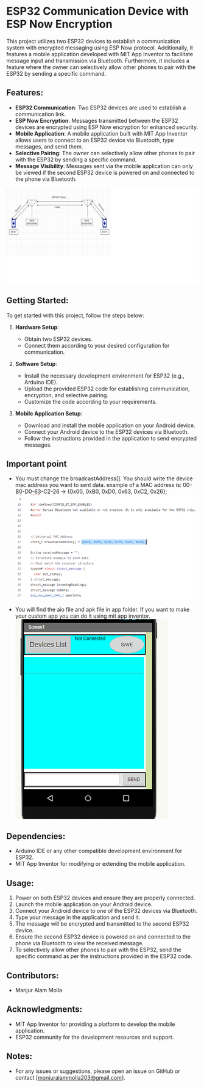 # ESP32 Communication Device with ESP Now Encryption

This project utilizes two ESP32 devices to establish a communication system with encrypted messaging using ESP Now protocol. Additionally, it features a mobile application developed with MIT App Inventor to facilitate message input and transmission via Bluetooth. Furthermore, it includes a feature where the owner can selectively allow other phones to pair with the ESP32 by sending a specific command.

## Features:

- **ESP32 Communication**: Two ESP32 devices are used to establish a communication link.
- **ESP Now Encryption**: Messages transmitted between the ESP32 devices are encrypted using ESP Now encryption for enhanced security.
- **Mobile Application**: A mobile application built with MIT App Inventor allows users to connect to an ESP32 device via Bluetooth, type messages, and send them.
- **Selective Pairing**: The owner can selectively allow other phones to pair with the ESP32 by sending a specific command.
- **Message Visibility**: Messages sent via the mobile application can only be viewed if the second ESP32 device is powered on and connected to the phone via Bluetooth.

![Screenshot](/Reference/Untitled.png)

## Getting Started:

To get started with this project, follow the steps below:

1. **Hardware Setup**:
   - Obtain two ESP32 devices.
   - Connect them according to your desired configuration for communication.
   
2. **Software Setup**:
   - Install the necessary development environment for ESP32 (e.g., Arduino IDE).
   - Upload the provided ESP32 code for establishing communication, encryption, and selective pairing.
   - Customize the code according to your requirements.

3. **Mobile Application Setup**:
   - Download and install the mobile application on your Android device.
   - Connect your Android device to the ESP32 devices via Bluetooth.
   - Follow the instructions provided in the application to send encrypted messages.
## Important point
-	You must change the broadcastAddress[]. You should write the device mac address you want to sent data. example of a MAC address is: 00-B0-D0-63-C2-26 -> {0x00, 0xB0, 0xD0, 0x63, 0xC2, 0x26};
![Screenshot](/Reference/1.png)
  
-	You will find the aio file and apk file in app folder. If you want to make your custom app you can do it using mit app inventor. 
![Screenshot](Reference/app.png)
## Dependencies:

- Arduino IDE or any other compatible development environment for ESP32.
- MIT App Inventor for modifying or extending the mobile application.

## Usage:

1. Power on both ESP32 devices and ensure they are properly connected.
2. Launch the mobile application on your Android device.
3. Connect your Android device to one of the ESP32 devices via Bluetooth.
4. Type your message in the application and send it.
5. The message will be encrypted and transmitted to the second ESP32 device.
6. Ensure the second ESP32 device is powered on and connected to the phone via Bluetooth to view the received message.
7. To selectively allow other phones to pair with the ESP32, send the specific command as per the instructions provided in the ESP32 code.

## Contributors:

- Manjur Alam Molla

## Acknowledgments:

- MIT App Inventor for providing a platform to develop the mobile application.
- ESP32 community for the development resources and support.

## Notes:

- For any issues or suggestions, please open an issue on GitHub or contact [monjuralammolla203@gmail.com].


